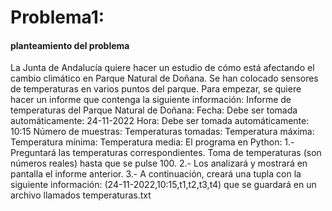 # Problema1:

#### planteamiento del problema
La Junta de Andalucía quiere hacer un estudio de cómo está afectando el cambio climático en Parque Natural de Doñana. 
Se han colocado sensores de temperaturas en varios puntos del parque.
Para empezar, se quiere hacer un informe que contenga la siguiente información:
Informe de temperaturas del Parque Natural de Doñana:
Fecha: Debe ser tomada automáticamente: 24-11-2022
Hora: Debe ser tomada automáticamente: 10:15
Número de muestras:
Temperaturas tomadas:
Temperatura máxima:
Temperatura mínima:
Temperatura media:
El programa en Python:
1.- Preguntará las temperaturas correspondientes.
Toma de temperaturas (son números reales) hasta que se pulse 100.
2.- Los analizará y mostrará en pantalla el informe anterior.
3.- A continuación, creará una tupla con la siguiente información:
(24-11-2022,10:15,t1,t2,t3,t4) que se guardará en un archivo llamados temperaturas.txt
